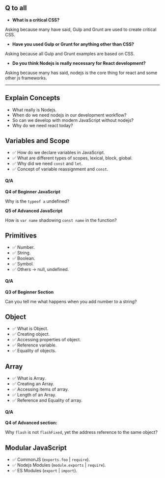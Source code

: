 ## Q to all

-   **What is a critical CSS?**

Asking because many have said, Gulp and Grunt are used to create critical CSS.

-   **Have you used Gulp or Grunt for anything other than CSS?**

Asking because all Gulp and Grunt examples are based on CSS.

-   **Do you think Nodejs is really necessary for React development?**

Asking because many has said, nodejs is the core thing for react and some other js frameworks.

---

## Explain Concepts

-   What really is Nodejs.
-   When do we need nodejs in our development workflow?
-   So can we develop with modern JavaScript without nodejs?
-   Why do we need react today?

## Variables and Scope

-   ✅ How do we declare variables in JavaScript.
-   ✅ What are different types of scopes, lexical, block, global.
-   ✅ Why did we need `const` and `let`.
-   ✅ Concept of variable reassignment and `const`.

#### Q/A

**Q4 of Beginner JavaScript**

Why is the `typeof a` undefined?

**Q5 of Advanced JavaScript**

How is `var name` shadowing `const name` in the function?

## Primitives

-   ✅ Number.
-   ✅ String.
-   ✅ Boolean.
-   ✅ Symbol.
-   ✅ Others -> null, undefined.

#### Q/A

**Q3 of Beginner Section**

Can you tell me what happens when you add number to a string?

## Object

-   ✅ What is Object.
-   ✅ Creating object.
-   ✅ Accessing properties of object.
-   ✅ Reference variable.
-   ✅ Equality of objects.

## Array

-   ✅ What is Array.
-   ✅ Creating an Array.
-   ✅ Accessing items of array.
-   ✅ Length of an Array.
-   ✅ Reference and Equality of array.

#### Q/A

**Q4 of Advanced section:**

Why `flash` is not `flashFixed`, yet the address reference to the same object?

## Modular JavaScript

-   ✅ CommonJS (`exports.foo` | `require`).
-   ✅ Nodejs Modules (`module.exports` | `require`).
-   ✅ ES Modules (`export` | `import`).
